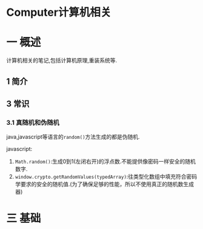 # Computer计算机相关

# 一 概述
计算机相关的笔记,包括计算机原理,重装系统等.

## 1 简介

## 3 常识
### 3.1 真随机和伪随机
java,javascript等语言的`random()`方法生成的都是伪随机.

javascript:
1. `Math.random()`:生成0到1(左闭右开)的浮点数.不能提供像密码一样安全的随机数字.
2. `window.crypto.getRandomValues(typedArray)`:往类型化数组中填充符合密码学要求的安全的随机值.(为了确保足够的性能，所以不使用真正的随机数生成器)

# 三 基础